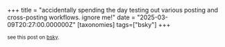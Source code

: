 +++
title = "accidentally spending the day testing out various posting and cross-posting workflows. ignore me!"
date = "2025-03-09T20:27:00.000000Z"
[taxonomies]
tags=["bsky"]
+++

<small>see this post on <a href="https://bsky.app/profile/nonmodernist.com/post/3ljxuqzmrrs2x">bsky</a>.</small>